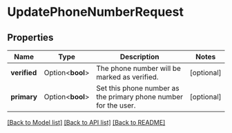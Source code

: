 # UpdatePhoneNumberRequest

## Properties

Name | Type | Description | Notes
------------ | ------------- | ------------- | -------------
**verified** | Option<**bool**> | The phone number will be marked as verified. | [optional]
**primary** | Option<**bool**> | Set this phone number as the primary phone number for the user. | [optional]

[[Back to Model list]](../README.md#documentation-for-models) [[Back to API list]](../README.md#documentation-for-api-endpoints) [[Back to README]](../README.md)


